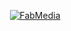 <p align="center">
  <a href="https://fabmedia.io" target="_blank"><img src="https://assets.vensys.io/images/fabmedia-banner.png" alt="FabMedia"></a>
</p>

